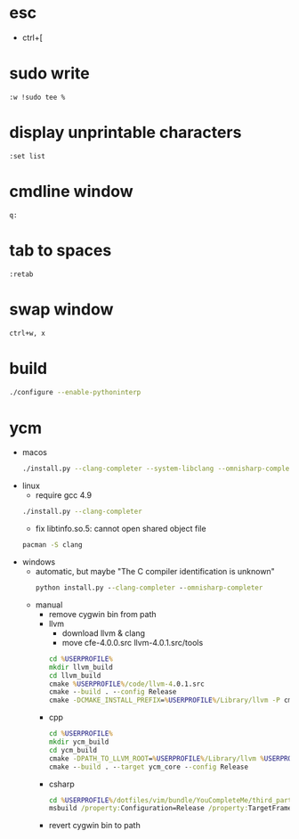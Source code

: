 # esc
* ctrl+[

# sudo write
```
:w !sudo tee %
```

# display unprintable characters
```
:set list
```

# cmdline window
```
q:
```

# tab to spaces
```
:retab
```

# swap window
```
ctrl+w, x
```

# build
```sh
./configure --enable-pythoninterp
```

# ycm
* macos
    ```sh
    ./install.py --clang-completer --system-libclang --omnisharp-completer
    ```
* linux
    * require gcc 4.9
    ```sh
    ./install.py --clang-completer
    ```
    * fix libtinfo.so.5: cannot open shared object file
    ```sh
    pacman -S clang
    ```
* windows
    * automatic, but maybe "The C compiler identification is unknown"
        ```bat
        python install.py --clang-completer --omnisharp-completer
        ```
    * manual
        * remove cygwin bin from path
        * llvm
            * download llvm & clang
            * move cfe-4.0.0.src llvm-4.0.1.src/tools
            ```bat
            cd %USERPROFILE%
            mkdir llvm_build
            cd llvm_build
            cmake %USERPROFILE%/code/llvm-4.0.1.src
            cmake --build . --config Release
            cmake -DCMAKE_INSTALL_PREFIX=%USERPROFILE%/Library/llvm -P cmake_install.cmake
            ```
        * cpp
            ```bat
            cd %USERPROFILE%
            mkdir ycm_build
            cd ycm_build
            cmake -DPATH_TO_LLVM_ROOT=%USERPROFILE%/Library/llvm %USERPROFILE%/dotfiles/vim/bundle/YouCompleteMe/third_party/ycmd/cpp
            cmake --build . --target ycm_core --config Release
            ```
        * csharp
            ```bat
            cd %USERPROFILE%/dotfiles/vim/bundle/YouCompleteMe/third_party/ycmd/third_party/OmniSharpServer
            msbuild /property:Configuration=Release /property:TargetFrameworkVersion=v4.5
            ```
        * revert cygwin bin to path

